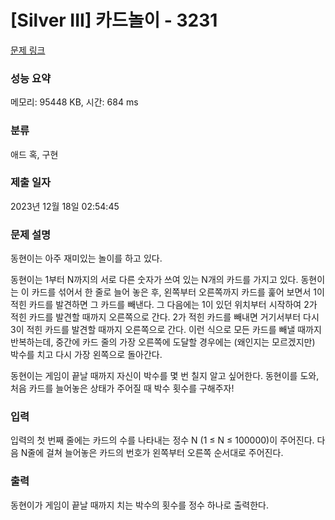 # [Silver III] 카드놀이 - 3231 

[문제 링크](https://www.acmicpc.net/problem/3231) 

### 성능 요약

메모리: 95448 KB, 시간: 684 ms

### 분류

애드 혹, 구현

### 제출 일자

2023년 12월 18일 02:54:45

### 문제 설명

<p>동현이는 아주 재미있는 놀이를 하고 있다.</p>

<p>동현이는 1부터 N까지의 서로 다른 숫자가 쓰여 있는 N개의 카드를 가지고 있다. 동현이는 이 카드를 섞어서 한 줄로 늘어 놓은 후, 왼쪽부터 오른쪽까지 카드를 훑어 보면서 1이 적힌 카드를 발견하면 그 카드를 빼낸다. 그 다음에는 1이 있던 위치부터 시작하여 2가 적힌 카드를 발견할 때까지 오른쪽으로 간다. 2가 적힌 카드를 빼내면 거기서부터 다시 3이 적힌 카드를 발견할 때까지 오른쪽으로 간다. 이런 식으로 모든 카드를 빼낼 때까지 반복하는데, 중간에 카드 줄의 가장 오른쪽에 도달할 경우에는 (왜인지는 모르겠지만) 박수를 치고 다시 가장 왼쪽으로 돌아간다.</p>

<p>동현이는 게임이 끝날 때까지 자신이 박수를 몇 번 칠지 알고 싶어한다. 동현이를 도와, 처음 카드를 늘어놓은 상태가 주어질 때 박수 횟수를 구해주자!</p>

### 입력 

 <p>입력의 첫 번째 줄에는 카드의 수를 나타내는 정수 N (1 ≤ N ≤ 100000)이 주어진다. 다음 N줄에 걸쳐 늘어놓은 카드의 번호가 왼쪽부터 오른쪽 순서대로 주어진다.</p>

### 출력 

 <p>동현이가 게임이 끝날 때까지 치는 박수의 횟수를 정수 하나로 출력한다.</p>

